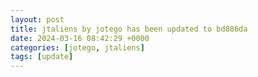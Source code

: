 ```yaml
---
layout: post
title: jtaliens by jotego has been updated to bd086da
date: 2024-03-16 08:42:29 +0000
categories: [jotego, jtaliens]
tags: [update]
---
```


